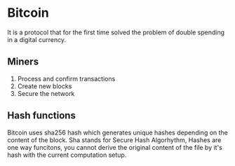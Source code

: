 # Bitcoin

It is a protocol that for the first time solved the problem of double spending in a digital currency.

## Miners
1. Process and confirm transactions
1. Create new blocks
1. Secure the network

## Hash functions
Bitcoin uses sha256 hash which generates unique hashes depending on the content of the block. Sha stands for Secure Hash Algorhythm, Hashes are one way funcitons, you cannot derive the original content of the file by it's hash with the current computation setup.